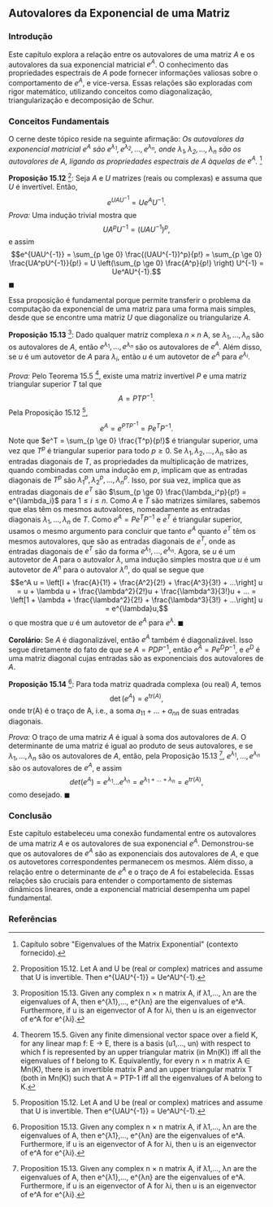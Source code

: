 ## Autovalores da Exponencial de uma Matriz

### Introdução
Este capítulo explora a relação entre os autovalores de uma matriz $A$ e os autovalores da sua exponencial matricial $e^A$. O conhecimento das propriedades espectrais de $A$ pode fornecer informações valiosas sobre o comportamento de $e^A$, e vice-versa. Essas relações são exploradas com rigor matemático, utilizando conceitos como diagonalização, triangularização e decomposição de Schur.

### Conceitos Fundamentais
O cerne deste tópico reside na seguinte afirmação: *Os autovalores da exponencial matricial $e^A$ são $e^{\lambda_1}, e^{\lambda_2},..., e^{\lambda_n}$, onde $\lambda_1, \lambda_2,..., \lambda_n$ são os autovalores de $A$, ligando as propriedades espectrais de A àquelas de $e^A$.* [^1]

**Proposição 15.12** [^19]: Seja $A$ e $U$ matrizes (reais ou complexas) e assuma que $U$ é invertível. Então,
$$e^{UAU^{-1}} = Ue^AU^{-1}.$$
*Prova:* Uma indução trivial mostra que
$$UA^pU^{-1} = (UAU^{-1})^p,$$
e assim
$$e^{UAU^{-1}} = \sum_{p \ge 0} \frac{(UAU^{-1})^p}{p!} = \sum_{p \ge 0} \frac{UA^pU^{-1}}{p!} = U \left(\sum_{p \ge 0} \frac{A^p}{p!} \right) U^{-1} = Ue^AU^{-1}.$$ $\blacksquare$

Essa proposição é fundamental porque permite transferir o problema da computação da exponencial de uma matriz para uma forma mais simples, desde que se encontre uma matriz $U$ que diagonalize ou triangularize $A$.

**Proposição 15.13** [^20]: Dado qualquer matriz complexa $n \times n$ A, se $\lambda_1,..., \lambda_n$ são os autovalores de $A$, então $e^{\lambda_1},..., e^{\lambda_n}$ são os autovalores de $e^A$. Além disso, se $u$ é um autovetor de $A$ para $\lambda_i$, então $u$ é um autovetor de $e^A$ para $e^{\lambda_i}$.

*Prova:* Pelo Teorema 15.5 [^9], existe uma matriz invertível $P$ e uma matriz triangular superior $T$ tal que
$$A = PTP^{-1}.$$
Pela Proposição 15.12 [^19],
$$e^A = e^{PTP^{-1}} = Pe^TP^{-1}.$$
Note que $e^T = \sum_{p \ge 0} \frac{T^p}{p!}$ é triangular superior, uma vez que $T^p$ é triangular superior para todo $p \ge 0$. Se $\lambda_1, \lambda_2,..., \lambda_n$ são as entradas diagonais de $T$, as propriedades da multiplicação de matrizes, quando combinadas com uma indução em $p$, implicam que as entradas diagonais de $T^p$ são $\lambda_1^p, \lambda_2^p,..., \lambda_n^p$. Isso, por sua vez, implica que as entradas diagonais de $e^T$ são $\sum_{p \ge 0} \frac{\lambda_i^p}{p!} = e^{\lambda_i}$ para $1 \le i \le n$. Como $A$ e $T$ são matrizes similares, sabemos que elas têm os mesmos autovalores, nomeadamente as entradas diagonais $\lambda_1,..., \lambda_n$ de $T$. Como $e^A = Pe^TP^{-1}$ e $e^T$ é triangular superior, usamos o mesmo argumento para concluir que tanto $e^A$ quanto $e^T$ têm os mesmos autovalores, que são as entradas diagonais de $e^T$, onde as entradas diagonais de $e^T$ são da forma $e^{\lambda_1},..., e^{\lambda_n}$.
Agora, se $u$ é um autovetor de $A$ para o autovalor $\lambda$, uma indução simples mostra que $u$ é um autovetor de $A^n$ para o autovalor $\lambda^n$, do qual se segue que
$$e^A u = \left[I + \frac{A}{1!} + \frac{A^2}{2!} + \frac{A^3}{3!} + ...\right] u = u + \lambda u + \frac{\lambda^2}{2!}u + \frac{\lambda^3}{3!}u + ... = \left[1 + \lambda + \frac{\lambda^2}{2!} + \frac{\lambda^3}{3!} + ...\right] u = e^{\lambda}u,$$
o que mostra que $u$ é um autovetor de $e^A$ para $e^{\lambda}$. $\blacksquare$

**Corolário:** Se $A$ é diagonalizável, então $e^A$ também é diagonalizável. Isso segue diretamente do fato de que se $A = PDP^{-1}$, então $e^A = Pe^DP^{-1}$, e $e^D$ é uma matriz diagonal cujas entradas são as exponenciais dos autovalores de $A$.

**Proposição 15.14** [^20]: Para toda matriz quadrada complexa (ou real) $A$, temos
$$\det(e^A) = e^{\text{tr}(A)},$$
onde tr(A) é o traço de A, i.e., a soma $a_{11} + ... + a_{nn}$ de suas entradas diagonais.

*Prova:* O traço de uma matriz $A$ é igual à soma dos autovalores de $A$. O determinante de uma matriz é igual ao produto de seus autovalores, e se $\lambda_1, ..., \lambda_n$ são os autovalores de $A$, então, pela Proposição 15.13 [^20], $e^{\lambda_1}, ..., e^{\lambda_n}$ são os autovalores de $e^A$, e assim
$$det(e^A) = e^{\lambda_1} ... e^{\lambda_n} = e^{\lambda_1 + ... + \lambda_n} = e^{tr(A)},$$
como desejado. $\blacksquare$

### Conclusão
Este capítulo estabeleceu uma conexão fundamental entre os autovalores de uma matriz $A$ e os autovalores de sua exponencial $e^A$. Demonstrou-se que os autovalores de $e^A$ são as exponenciais dos autovalores de $A$, e que os autovetores correspondentes permanecem os mesmos. Além disso, a relação entre o determinante de $e^A$ e o traço de $A$ foi estabelecida. Essas relações são cruciais para entender o comportamento de sistemas dinâmicos lineares, onde a exponencial matricial desempenha um papel fundamental.

### Referências
[^1]: Capítulo sobre "Eigenvalues of the Matrix Exponential" (contexto fornecido).
[^9]: Theorem 15.5. Given any finite dimensional vector space over a field K, for any linear map f: E → E, there is a basis (u1,..., un) with respect to which f is represented by an upper triangular matrix (in Mn(K)) iff all the eigenvalues of f belong to K. Equivalently, for every n × n matrix A ∈ Mn(K), there is an invertible matrix P and an upper triangular matrix T (both in Mn(K)) such that A = PTP-1 iff all the eigenvalues of A belong to K.
[^19]: Proposition 15.12. Let A and U be (real or complex) matrices and assume that U is invertible. Then e^{UAU^{-1}} = Ue^AU^{-1}.
[^20]: Proposition 15.13. Given any complex n × n matrix A, if λ1,..., λn are the eigenvalues of A, then e^{λ1},..., e^{λn} are the eigenvalues of e^A. Furthermore, if u is an eigenvector of A for λi, then u is an eigenvector of e^A for e^{λi}.
<!-- END -->